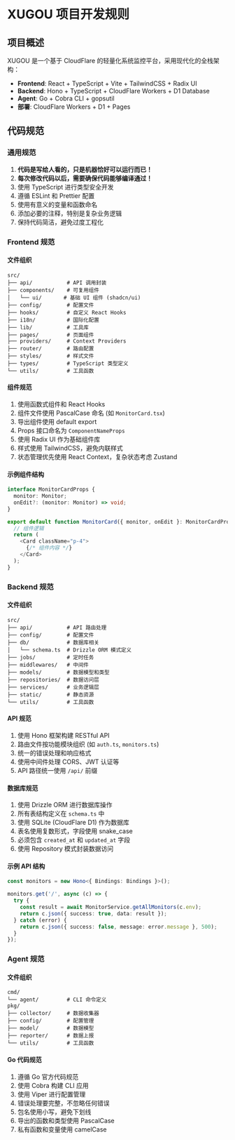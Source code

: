 # XUGOU 项目开发规则

## 项目概述

XUGOU 是一个基于 CloudFlare 的轻量化系统监控平台，采用现代化的全栈架构：
- **Frontend**: React + TypeScript + Vite + TailwindCSS + Radix UI
- **Backend**: Hono + TypeScript + CloudFlare Workers + D1 Database
- **Agent**: Go + Cobra CLI + gopsutil
- **部署**: CloudFlare Workers + D1 + Pages

## 代码规范

### 通用规范

1. **代码是写给人看的，只是机器恰好可以运行而已！**
2. **每次修改代码以后，需要确保代码能够编译通过！**
3. 使用 TypeScript 进行类型安全开发
4. 遵循 ESLint 和 Prettier 配置
5. 使用有意义的变量和函数命名
6. 添加必要的注释，特别是复杂业务逻辑
7. 保持代码简洁，避免过度工程化

### Frontend 规范

#### 文件组织
```
src/
├── api/           # API 调用封装
├── components/    # 可复用组件
│   └── ui/       # 基础 UI 组件 (shadcn/ui)
├── config/        # 配置文件
├── hooks/         # 自定义 React Hooks
├── i18n/          # 国际化配置
├── lib/           # 工具库
├── pages/         # 页面组件
├── providers/     # Context Providers
├── router/        # 路由配置
├── styles/        # 样式文件
├── types/         # TypeScript 类型定义
└── utils/         # 工具函数
```

#### 组件规范
1. 使用函数式组件和 React Hooks
2. 组件文件使用 PascalCase 命名 (如 `MonitorCard.tsx`)
3. 导出组件使用 default export
4. Props 接口命名为 `ComponentNameProps`
5. 使用 Radix UI 作为基础组件库
6. 样式使用 TailwindCSS，避免内联样式
7. 状态管理优先使用 React Context，复杂状态考虑 Zustand

#### 示例组件结构
```typescript
interface MonitorCardProps {
  monitor: Monitor;
  onEdit?: (monitor: Monitor) => void;
}

export default function MonitorCard({ monitor, onEdit }: MonitorCardProps) {
  // 组件逻辑
  return (
    <Card className="p-4">
      {/* 组件内容 */}
    </Card>
  );
}
```

### Backend 规范

#### 文件组织
```
src/
├── api/           # API 路由处理
├── config/        # 配置文件
├── db/            # 数据库相关
│   └── schema.ts  # Drizzle ORM 模式定义
├── jobs/          # 定时任务
├── middlewares/   # 中间件
├── models/        # 数据模型和类型
├── repositories/  # 数据访问层
├── services/      # 业务逻辑层
├── static/        # 静态资源
└── utils/         # 工具函数
```

#### API 规范
1. 使用 Hono 框架构建 RESTful API
2. 路由文件按功能模块组织 (如 `auth.ts`, `monitors.ts`)
3. 统一的错误处理和响应格式
4. 使用中间件处理 CORS、JWT 认证等
5. API 路径统一使用 `/api/` 前缀

#### 数据库规范
1. 使用 Drizzle ORM 进行数据库操作
2. 所有表结构定义在 `schema.ts` 中
3. 使用 SQLite (CloudFlare D1) 作为数据库
4. 表名使用复数形式，字段使用 snake_case
5. 必须包含 `created_at` 和 `updated_at` 字段
6. 使用 Repository 模式封装数据访问

#### 示例 API 结构
```typescript
const monitors = new Hono<{ Bindings: Bindings }>();

monitors.get('/', async (c) => {
  try {
    const result = await MonitorService.getAllMonitors(c.env);
    return c.json({ success: true, data: result });
  } catch (error) {
    return c.json({ success: false, message: error.message }, 500);
  }
});
```

### Agent 规范

#### 文件组织
```
cmd/
└── agent/         # CLI 命令定义
pkg/
├── collector/     # 数据收集器
├── config/        # 配置管理
├── model/         # 数据模型
├── reporter/      # 数据上报
└── utils/         # 工具函数
```

#### Go 代码规范
1. 遵循 Go 官方代码规范
2. 使用 Cobra 构建 CLI 应用
3. 使用 Viper 进行配置管理
4. 错误处理要完整，不忽略任何错误
5. 包名使用小写，避免下划线
6. 导出的函数和类型使用 PascalCase
7. 私有函数和变量使用 camelCase
